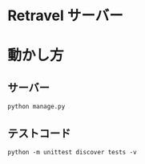 # Retravel サーバー

# 動かし方
## サーバー
```
python manage.py
```
## テストコード
```
python -m unittest discover tests -v
```
